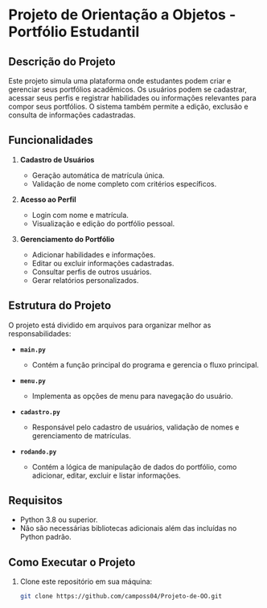 # Projeto de Orientação a Objetos - Portfólio Estudantil

## Descrição do Projeto

Este projeto simula uma plataforma onde estudantes podem criar e gerenciar seus portfólios acadêmicos. Os usuários podem se cadastrar, acessar seus perfis e registrar habilidades ou informações relevantes para compor seus portfólios. O sistema também permite a edição, exclusão e consulta de informações cadastradas.

## Funcionalidades

1. **Cadastro de Usuários**
   - Geração automática de matrícula única.
   - Validação de nome completo com critérios específicos.

2. **Acesso ao Perfil**
   - Login com nome e matrícula.
   - Visualização e edição do portfólio pessoal.

3. **Gerenciamento do Portfólio**
   - Adicionar habilidades e informações.
   - Editar ou excluir informações cadastradas.
   - Consultar perfis de outros usuários.
   - Gerar relatórios personalizados.

## Estrutura do Projeto

O projeto está dividido em arquivos para organizar melhor as responsabilidades:

- **`main.py`**
  - Contém a função principal do programa e gerencia o fluxo principal.
  
- **`menu.py`**
  - Implementa as opções de menu para navegação do usuário.

- **`cadastro.py`**
  - Responsável pelo cadastro de usuários, validação de nomes e gerenciamento de matrículas.

- **`rodando.py`**
  - Contém a lógica de manipulação de dados do portfólio, como adicionar, editar, excluir e listar informações.

## Requisitos

- Python 3.8 ou superior.
- Não são necessárias bibliotecas adicionais além das incluídas no Python padrão.

## Como Executar o Projeto

1. Clone este repositório em sua máquina:
   ```bash
   git clone https://github.com/camposs04/Projeto-de-OO.git

